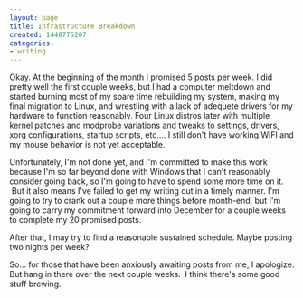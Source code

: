 ```yaml
---
layout: page
title: Infrastructure Breakdown
created: 1448775207
categories:
- writing
---
```

<p>Okay. At the beginning of the month I promised 5 posts per week. I did pretty well the first couple weeks, but I had a computer meltdown and started burning most of my spare time rebuilding my system, making my final migration to Linux, and wrestling with a lack of adequete drivers for my hardware to function reasonably. Four Linux distros later with multiple kernel patches and modprobe variations and tweaks to settings, drivers, xorg configurations, startup scripts, etc.... I still don&#39;t have working WiFI and my mouse behavior is not yet acceptable.</p><p>Unfortunately, I&#39;m not done yet, and I&#39;m committed to make this work because I&#39;m so far beyond done with Windows that I can&#39;t reasonably consider going back, so I&#39;m going to have to spend some more time on it. &nbsp;But it also means I&#39;ve failed to get my writing out in a timely manner. I&#39;m going to try to crank out a couple more things before month-end, but I&#39;m going to carry my commitment forward into December for a couple weeks to complete my 20 promised posts.&nbsp;</p><p>After that, I may try to find a reasonable sustained schedule. Maybe posting two nights per week?</p><p>So... for those that have been anxiously awaiting posts from me, I apologize. But hang in there over the next couple weeks. &nbsp;I think there&#39;s some good stuff brewing.</p>
